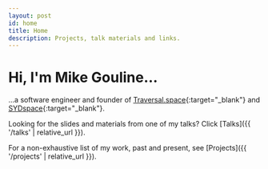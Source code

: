 ```yaml
---
layout: post
id: home
title: Home
description: Projects, talk materials and links.
---
```


# Hi, I'm Mike Gouline...

...a software engineer and founder of [Traversal.space](https://traversal.space/){:target="_blank"} and [SYDspace](https://sydspace.org/){:target="_blank"}.

Looking for the slides and materials from one of my talks? Click [Talks]({{ '/talks' | relative_url }}).

For a non-exhaustive list of my work, past and present, see [Projects]({{ '/projects' | relative_url }}).
